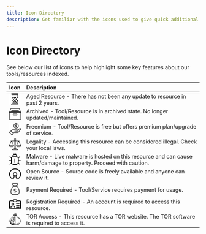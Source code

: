 ```yaml
---
title: Icon Directory
description: Get familiar with the icons used to give quick additional details on each tool and resource.
---
```


# Icon Directory

See below our list of icons to help highlight some key features about our tools/resources indexed.

| Icon | Description |
| :--- | :--- |
| ![aged](../assets/img/icons/aged.png) | Aged Resource - There has not been any update to resource in past 2 years. |
| ![archived](../assets/img/icons/archived.png) | Archived - Tool/Resource is in archived state. No longer updated/maintained. |
| ![freemium](../assets/img/icons/freemium.png) | Freemium - Tool/Resource is free but offers premium plan/upgrade of service. |
| ![legal](../assets/img/icons/legal.png) | Legality - Accessing this resource can be considered illegal. Check your local laws. |
| ![malware](../assets/img/icons/malware.png) | Malware - Live malware is hosted on this resource and can cause harm/damage to property. Proceed with caution. |
| ![opensource](../assets/img/icons/open-source.png) | Open Source - Source code is freely available and anyone can review it. |
| ![payment](../assets/img/icons/payment.png) | Payment Required - Tool/Service requires payment for usage. |
| ![register-profile](../assets/img/icons/registration.png) | Registration Required - An account is required to access this resource. |
| ![tor-icon](../assets/img/icons/tor.png) | TOR Access - This resource has a TOR website. The TOR software is required to access it. |